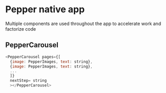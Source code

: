 # Pepper native app
Multiple components are used throughout the app to accelerate work and factorize code

## PepperCarousel
```javascript
<PepperCarousel pages={[
  {image: PepperImages, text: string},
  {image: PepperImages, text: string},
  ...
  ]}
  nextStep= string
  ></PepperCarousel>
```
